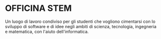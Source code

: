 # OFFICINA STEM
Un luogo di lavoro condiviso per gli studenti che vogliono cimentarsi con lo sviluppo di software e di idee negli ambiti di scienza, tecnologia, ingegneria e matematica, con l'aiuto dell'informatica.
